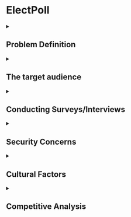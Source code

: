 # ElectPoll

<details>
  <summary>
    <h2>Problem Definition</h2>
  </summary>
  
  <p>
Despite the potential benefits of electronic voting, the adoption of e-voting in many countries (especially Nigeria) has been slow due to a lack of infrastructure and a slow adaptation of technology. The traditional paper ballot system is prone to errors and fraud and causes long lines and delays on election day. The stress of the paper ballot system needs to be addressed with an efficient and secure solution.

ElectPoll aims to provide a secure, reliable, and user-friendly online platform for conducting polls and elections, overcoming the limitations of the paper-based system and promoting the broader adoption of e-voting in these countries, thus increasing the accuracy and transparency of the electoral process.
  </p>
</details>

<details>
  <summary>
    <h2>The target audience</h2>
  </summary>
  
  <p>
On a large scale, ElectPoll has the potential to serve a wide range of target audiences. One key audience is government officials and political parties, who require a more efficient and transparent voting system.

But for a start, the critical target audience is the student population, particularly in universities. With the growing need for student representation and participation in university decision-making, e-voting presents a valuable solution for student government elections and other campus-wide polls. Implementing ElectPoll in universities would increase voter turnout and engagement and provide a more accurate and fair representation of student opinions and preferences.

Additionally, ElectPoll can be helpful for organisations, trade unions, and other groups that need to conduct internal elections or polls. ElectPoll can provide a secure and efficient platform for these organisations to conduct their voting process.

All in all, ElectPoll has the potential to serve a wide range of target audiences, from government officials and political parties to students and organisations, all of whom require a secure and reliable voting system.
  </p>
</details>

<details>
  <summary>
    <h2>Conducting Surveys/Interviews</h2>
  </summary>
  
  <p>
We conducted two rounds of surveys/interviews, one to hear thoughts and opinions on the topic of electronic voting, another to access or solution's impact during production. We used info from the first survey to draw up our empathy maps, jot down concerns and cultural factors that may affect our solution.
  </p>
</details>

<details>
  <summary>
    <h2>Security Concerns</h2>
  </summary>
  
  <p>
In the setting up of Electpoll, several security concerns were brought up and considered to ensure that the system is reliable and secure. Some of these security concerns are:
  <p/>
    
  <ol>
    <li>Voter verification
    <li>Voter privacy
    <li>Cybersecurity
    <li>Tampering
    <li>Voter education
    <li>Transparency settings
    <li>Accessibility (Inclusivity)
    <li>Legal and regulatory framework
  </ol>
</details>


<details>
  <summary>
    <h2>Cultural Factors</h2>
  </summary>
  
  <p>
Through brainstorming amongst ourselves and feedback from potential users, we came about a list of cultural factors that could affect a voting system being a reality and we tried our best to find a solution to the solvables in Electpoll.
  </p>

  <ol>
    <li>Literacy & technological literacy
    <li>Trust in government & technology
    <li>Social & political culture inclusivity
    <li>Access to technology
    <li>Language
    <li>Tradition and culture
    <li>Education
    <li>Religion and beliefs
  </ol>
</details>

<details>
  <summary>
    <h2>Competitive Analysis</h2>
  </summary>
  
  <p>
We had a lot of fun making the competitive analysis. We made a list of companies/organizations, and ran them against some parameters. <a href="https://docs.google.com/spreadsheets/d/1UxzbUTeReYBQlPdLrLhbsPgxqCkoABDFvrRCNlmnf2U/edit?usp=sharing">Access the competitive analysis here.</a>
  </p>
</details>
